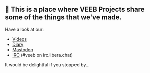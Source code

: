 ## 👋 This is a place where VEEB Projects share some of the things that we've made.

Have a look at our:

- [Videos](https://www.youtube.com/channel/UCz5BOU9J9pB_O0B8-rDjCWQ)
- [Diary](https://veeb.ch/projects)
- <a rel="me" href="https://fosstodon.org/@veeb">Mastodon</a>
- [IRC](https://web.libera.chat/?nick=LotOfFroth%3F#veeb) (#veeb on irc.libera.chat)

It would be delightful if you stopped by...

<!---
veebch/veebch is a ✨ special ✨ repository because its `README.md` (this file) appears on your GitHub profile.
You can click the Preview link to take a look at your changes.
--->

